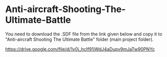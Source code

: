 # Anti-aircraft-Shooting-The-Ultimate-Battle
You need to download the .SDF file from the link given below and copy it to "Anti-aircraft Shooting
 The Ultimate Battle" folder (main project folder).

https://drive.google.com/file/d/1v0j_hcIf91iWdJ4aDupv9mJaTw90PNYc

